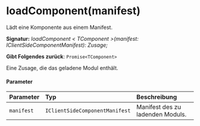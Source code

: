# <a name="loadcomponentmanifest"></a>loadComponent(manifest)




Lädt eine Komponente aus einem Manifest.

**Signatur:** _loadComponent < TComponent >(manifest: IClientSideComponentManifest): Zusage<TComponent>;_

**Gibt Folgendes zurück**: `Promise<TComponent>`



Eine Zusage, die das geladene Modul enthält.

#### <a name="parameters"></a>Parameter


| Parameter       | Typ    | Beschreibung |
|:-------------|:---------------|:------------|
| `manifest`    | `IClientSideComponentManifest` | Manifest des zu ladenden Moduls. |


